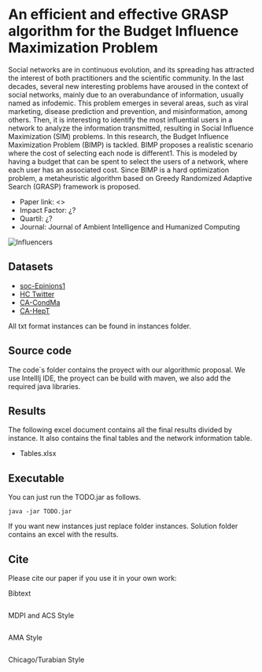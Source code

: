 # An efficient and effective GRASP algorithm for the Budget Influence Maximization Problem

Social networks are in continuous evolution, and its spreading has attracted the interest of both practitioners and the scientific community. In the last decades, several new interesting problems have aroused in the context of social networks, mainly due to an overabundance of information, usually named as infodemic. This problem emerges in several areas, such as viral marketing, disease prediction and prevention, and misinformation, among others. Then, it is interesting to identify the most influential users in a network to analyze the information transmitted, resulting in Social Influence Maximization (SIM) problems. In this research, the Budget Influence Maximization Problem (BIMP) is tackled. BIMP proposes a realistic scenario where the cost of selecting each node is different1. This is modeled by having a budget that can be spent to select the users of a network, where each user has an associated cost. Since BIMP is a hard optimization problem, a metaheuristic algorithm based on Greedy Randomized Adaptive Search (GRASP) framework is proposed. 

* Paper link: <>
* Impact Factor: ¿? 
* Quartil: ¿?
* Journal: Journal of Ambient Intelligence and Humanized Computing

![Influencers]()

## Datasets

* [soc-Epinions1](#)
* [HC Twitter](#)
* [CA-CondMa](#)
* [CA-HepT](#)


All txt format instances can be found in instances folder.

## Source code

The code´s folder contains the proyect with our algorithmic proposal. We use IntellIj IDE, the proyect can be build with maven, we also add the required java libraries.


## Results

The following excel document contains all the final results divided by instance. It also contains the final tables and the network information table.

* Tables.xlsx


## Executable

You can just run the TODO.jar as follows.

```
java -jar TODO.jar
```

If you want new instances just replace folder instances.
Solution folder contains an excel with the results.

## Cite

Please cite our paper if you use it in your own work:

Bibtext
```
```

MDPI and ACS Style
```
```

AMA Style
```
```

Chicago/Turabian Style
```
```
